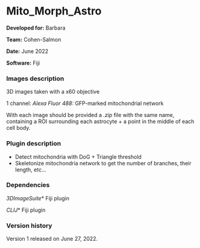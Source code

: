# Mito_Morph_Astro

**Developed for:** Barbara

**Team:** Cohen-Salmon

**Date:** June 2022

**Software:** Fiji

### Images description

3D images taken with a x60 objective

1 channel: *Alexa Fluor 488:* GFP-marked mitochondrial network 
  
With each image should be provided a *.zip* file with the same name, containing a ROI surrounding each astrocyte + a point in the middle of each cell body.


### Plugin description

* Detect mitochondria with DoG + Triangle threshold
* Skeletonize mitochondria network to get the number of branches, their length, etc...


### Dependencies

*3DImageSuite** Fiji plugin

*CLIJ** Fiji plugin


### Version history

Version 1 released on June 27, 2022.






